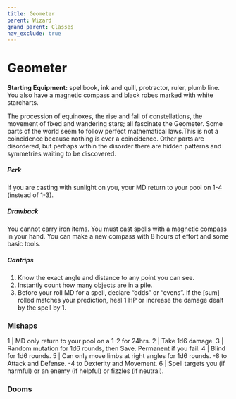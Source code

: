 ```yaml
---
title: Geometer
parent: Wizard
grand_parent: Classes
nav_exclude: true
---
```

# Geometer

**Starting Equipment:** spellbook, ink and quill, protractor, ruler,
plumb line. You also have a magnetic compass and black robes
marked with white starcharts.

The procession of equinoxes, the rise and fall of constellations,
the movement of fixed and wandering stars; all fascinate the
Geometer. Some parts of the world seem to follow perfect
mathematical laws.This is not a coincidence because nothing is
ever a coincidence. Other parts are disordered, but perhaps
within the disorder there are hidden patterns and symmetries
waiting to be discovered.
##### Perk
If you are casting with sunlight on you, your MD return to your
pool on 1-4 (instead of 1-3).
##### Drawback
You cannot carry iron items. You must cast spells with a
magnetic compass in your hand. You can make a new compass
with 8 hours of effort and some basic tools.
##### Cantrips

1. Know the exact angle and distance to any point you can see.
2. Instantly count how many objects are in a pile.
3. Before your roll MD for a spell, declare “odds” or “evens”. If the [sum] rolled matches your prediction, heal 1 HP or increase the damage dealt by the spell by 1.

### Mishaps

1 | MD only return to your pool on a 1-2 for 24hrs.
2 | Take 1d6 damage.
3 | Random mutation for 1d6 rounds, then Save. Permanent if you fail.
4 | Blind for 1d6 rounds.
5 | Can only move limbs at right angles for 1d6 rounds. -8 to Attack and Defense. -4 to Dexterity and Movement.
6 | Spell targets you (if harmful) or an enemy (if helpful) or fizzles (if neutral).

### Dooms

